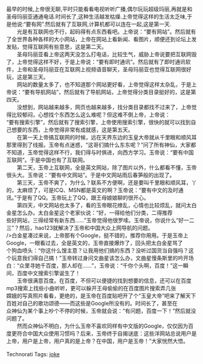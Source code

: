 <html><body><div>最早的时候,上帝很无聊,平时只能看看电视听听广播,偶尔玩玩超级玛丽,再就是和圣母玛丽亚通通电话.时间长了,这种生活越发枯燥.上帝觉得这样的生活太乏味,于是他说:“要有网”.然后就有了互联网,计算机都可以连在一起,这是第一天.　　 <br>　　光是有互联网也不行，起码得有点东西看吧。上帝说：“要有网站”。然后就有了全世界各种各样的大小网站，上帝在网站上看新闻、看图片，顺便还到论坛上发发贴，觉得互联网有些意思，这是第二天。　　 <br>　　圣母玛丽亚看上帝这两天没怎么打电话，比较生气，威胁上帝说要把互联网毁了，上帝觉得这样不好，于是上帝说：“要有即时通讯”。然后就有了即时通讯软件，上帝和圣母玛丽亚在互联网上视频语音聊天，圣母玛丽亚也觉得互联网很好玩，这是第三天。　　 <br>　　网站的数量太多了，也不知道那个网站更好看，上帝觉得这样太杂乱，于是上帝说：“要有导航网站”，然后就有了导航网站，上帝觉得分类目录挺好的，这是第四天。　　 <br>　　没想到，网站越来越多，网页也越来越多，找分类目录都找不过来了，上帝觉得比较郁闷，心想找个东西怎么这么难呢？但这难不倒上帝，上帝说：<br>“要有搜索引擎”，然后就有了搜索引擎，上帝使用搜索引擎，很快的就可以找到自己想要的东西，上帝觉得非常有成就感，这是第五天。　　 <br>　　在第一天上帝搞互联网的时候，远在天界东边的玉皇大帝就从千里眼和顺风耳那里得到了线报。玉帝有点迷惑，“这哥们搞什么东东呢？”问了所有神仙，大家都不知道，玉帝觉得这样不行，我们得与时俱进，向西方学习。玉帝说：“要有中国互联网”。于是中国也有了互联网。　　 <br>　　第二天，玉帝上互联网，全是英文网站，除了图片以外，什么都看不懂，玉帝很头大。玉帝说：“要有中文网站”。于是中文网站雨后春笋般的出现了。　　 <br>　　第三天，玉帝不爽了，为什么？联系不方便啊，还是要叫千里眼和顺风耳，丫的，太麻烦了，可是ICQ、MSN都是英文的啊？玉帝说：“要有中文的及时通讯。”于是有了QQ。玉帝玩上了QQ，跟王母娘娘聊的很开心。　　 <br>　　第四天，中文网站也太多了，看的玉帝眼花缭乱，心情也比较烦乱，就问太白金星怎么办。太白金星这个老家伙说：“好，一得给他们分类，二得推荐<br>些好网站，三得经常有新东西……”玉帝觉得他很罗嗦。玉帝说，你说什么“好一二三”？然后，hao123就解决了玉帝和中国大众上网导航的问题。　　　　<br> /&gt;白金星凑过来说，上帝那有个Google，挺不错的，推荐你用用。于是玉帝上Google，一眼看过去，全是英文的，玉帝直接爆炸了，回头把太白金星骂了<br>个狗血喷头：“你这什么馊主意？让我用他们搞的东西？没听过国货当自强吗？这个玩意我们得自己搞！”玉帝转过身问文曲星该怎么办，文曲星慢条斯里的吟开场<br>白：“众里寻她千百度，那人却在……”，玉帝说：“千你个头啊，百度！”这一瞬间，百度中文搜索引擎诞生了！　　 <br>　　玉帝很满意百度。在百度，不但可以便捷的找到想要的信息，还可以在百度mp3搜索上找些小曲听听，更可以躲开王母偷偷的在百度图片搜索弄几张<br>嫦娥的写真照片看看，更绝的，是玉帝在百度贴吧开了个“玉皇大帝”吧来了解天下百姓对自己的歌功颂德——而这些是Google所没有的。时间长了，甚至在<br>众神仙为某个事上吵个不停的时候，玉帝就会说：“有问题，百度一下！”然后就没问题了。　　 <br>　　然而众神仙不明白，为什么玉帝不喜欢同样有中文版的Google，仅仅因为百度更符合中国大众使用习惯吗？后来，玉帝终于自揭谜底：这些洋网站总说用户是上帝，用户是上帝，用户真的是上帝？在中国，用户是玉帝！”大家恍然大悟。<br><br>Technorati Tags: <a href="http://technorati.com/tag/joke" rel="tag">joke</a></div></body></html>